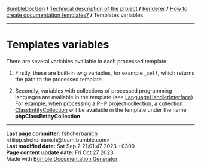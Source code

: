 <embed> <a href="/docs/README.md">BumbleDocGen</a> <b>/</b> <a href="/docs/tech/readme.md">Technical description of the project</a> <b>/</b> <a href="/docs/tech/3.renderer/readme.md">Renderer</a> <b>/</b> <a href="/docs/tech/3.renderer/01_templates.md">How to create documentation templates?</a> <b>/</b> Templates variables<hr> </embed>

<embed> <h1>Templates variables</h1> </embed>

There are several variables available in each processed template.

1) Firstly, these are built-in twig variables, for example `_self`, which returns the path to the processed template.

2) Secondly, variables with collections of processed programming languages are available in the template (see <a href="/docs/tech/3.renderer/classes/LanguageHandlerInterface.md">LanguageHandlerInterface</a>). For example, when processing a PHP project collection, a collection <a href="/docs/tech/3.renderer/classes/ClassEntityCollection.md">ClassEntityCollection</a> will be available in the template under the name <b>phpClassEntityCollection</b>


<div id='page_committer_info'>
<hr>
<b>Last page committer:</b> fshcherbanich &lt;filipp.shcherbanich@team.bumble.com&gt;<br><b>Last modified date:</b>   Sat Sep 2 21:01:47 2023 +0300<br><b>Page content update date:</b> Fri Oct 27 2023<br>Made with <a href='https://github.com/bumble-tech/bumble-doc-gen/blob/master/docs/README.md'>Bumble Documentation Generator</a></div>